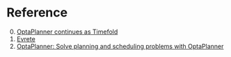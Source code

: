 # Reference

0. [OptaPlanner continues as Timefold](https://timefold.ai/blog/2023/optaplanner-fork/)
0. [Evrete](https://www.evrete.org/)
0. [OptaPlanner: Solve planning and scheduling problems with OptaPlanner](https://www.optaplanner.org/)


